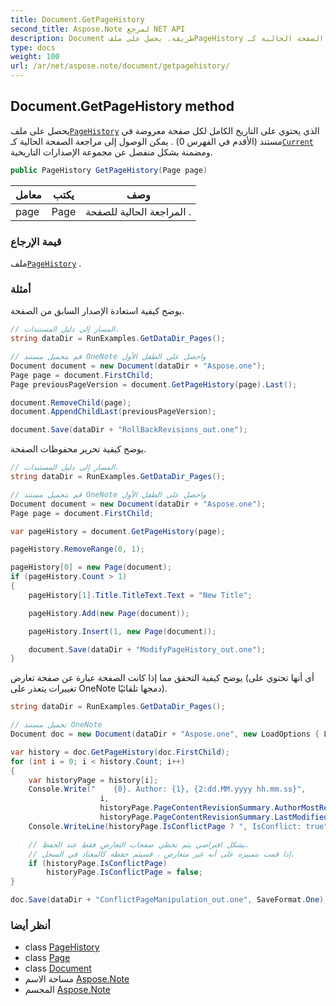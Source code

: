 ```yaml
---
title: Document.GetPageHistory
second_title: Aspose.Note لمرجع NET API
description: Document طريقة. يحصل على ملفPageHistory الذي يحتوي على التاريخ الكامل لكل صفحة معروضة في مستند الأقدم في الفهرس 0 . يمكن الوصول إلى مراجعة الصفحة الحالية كـCurrent ومضمنة بشكل منفصل عن مجموعة الإصدارات التاريخية.
type: docs
weight: 100
url: /ar/net/aspose.note/document/getpagehistory/
---
```

## Document.GetPageHistory method

يحصل على ملف[`PageHistory`](../../pagehistory/) الذي يحتوي على التاريخ الكامل لكل صفحة معروضة في مستند (الأقدم في الفهرس 0) . يمكن الوصول إلى مراجعة الصفحة الحالية كـ[`Current`](../../pagehistory/current/) ومضمنة بشكل منفصل عن مجموعة الإصدارات التاريخية.

```csharp
public PageHistory GetPageHistory(Page page)
```

| معامل | يكتب | وصف |
| --- | --- | --- |
| page | Page | المراجعة الحالية للصفحة . |

### قيمة الإرجاع

ملف[`PageHistory`](../../pagehistory/) .

### أمثلة

يوضح كيفية استعادة الإصدار السابق من الصفحة.

```csharp
// المسار إلى دليل المستندات.
string dataDir = RunExamples.GetDataDir_Pages();

// قم بتحميل مستند OneNote واحصل على الطفل الأول           
Document document = new Document(dataDir + "Aspose.one");
Page page = document.FirstChild;           
Page previousPageVersion = document.GetPageHistory(page).Last();

document.RemoveChild(page);
document.AppendChildLast(previousPageVersion);

document.Save(dataDir + "RollBackRevisions_out.one");
```

يوضح كيفية تحرير محفوظات الصفحة.

```csharp
// المسار إلى دليل المستندات.
string dataDir = RunExamples.GetDataDir_Pages();

// قم بتحميل مستند OneNote واحصل على الطفل الأول           
Document document = new Document(dataDir + "Aspose.one");
Page page = document.FirstChild;

var pageHistory = document.GetPageHistory(page);

pageHistory.RemoveRange(0, 1);

pageHistory[0] = new Page(document);
if (pageHistory.Count > 1)
{
    pageHistory[1].Title.TitleText.Text = "New Title";

    pageHistory.Add(new Page(document));

    pageHistory.Insert(1, new Page(document));

    document.Save(dataDir + "ModifyPageHistory_out.one");
}
```

يوضح كيفية التحقق مما إذا كانت الصفحة عبارة عن صفحة تعارض (أي أنها تحتوي على تغييرات يتعذر على OneNote دمجها تلقائيًا).

```csharp
string dataDir = RunExamples.GetDataDir_Pages();

// تحميل مستند OneNote
Document doc = new Document(dataDir + "Aspose.one", new LoadOptions { LoadHistory = true });

var history = doc.GetPageHistory(doc.FirstChild);
for (int i = 0; i < history.Count; i++)
{
    var historyPage = history[i];
    Console.Write("    {0}. Author: {1}, {2:dd.MM.yyyy hh.mm.ss}",
                    i,
                    historyPage.PageContentRevisionSummary.AuthorMostRecent,
                    historyPage.PageContentRevisionSummary.LastModifiedTime);
    Console.WriteLine(historyPage.IsConflictPage ? ", IsConflict: true" : string.Empty);

    // بشكل افتراضي يتم تخطي صفحات التعارض فقط عند الحفظ.
    // إذا قمت بتمييزه على أنه غير متعارض ، فسيتم حفظه كالمعتاد في السجل.
    if (historyPage.IsConflictPage)
        historyPage.IsConflictPage = false;
}

doc.Save(dataDir + "ConflictPageManipulation_out.one", SaveFormat.One);
```

### أنظر أيضا

* class [PageHistory](../../pagehistory/)
* class [Page](../../page/)
* class [Document](../)
* مساحة الاسم [Aspose.Note](../../document/)
* المجسم [Aspose.Note](../../../)


